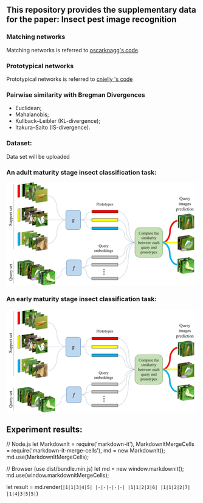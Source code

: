 ## This repository provides the supplementary data for the paper: Insect pest image recognition

### Matching networks
Matching networks is referred to [oscarknagg's code](https://github.com/oscarknagg/few-shot).

### Prototypical networks
Prototypical networks is referred to [cnielly
's code](https://github.com/cnielly/prototypical-networks-omniglot)

### Pairwise similarity with Bregman Divergences

- Euclidean;
- Mahalanobis;
- Kullback–Leibler (KL-divergence);
- Itakura–Saito (IS-divergence).

### Dataset:
Data set will be uploaded

### An adult maturity stage insect classification task:

![Episode](/Figures/task_example_adult.jpg)

### An early maturity stage insect classification task:

![Episode](/Figures/task_example_adult.jpg)

## Experiment results:

// Node.js
let MarkdownIt = require('markdown-it'),
    MarkdownItMergeCells = require('markdown-it-merge-cells'),
    md = new MarkdownIt();
md.use(MarkdownItMergeCells);

// Browser (use dist/bundle.min.js)
let md = new window.markdownit();
md.use(window.markdownitMergeCells);

let result = md.render(`
|1|1|3|4|5|
|-|-|-|-|-|
|1|1|2|2|6|
|1|1|2|2|7|
|1|4|3|5|5|
`)


